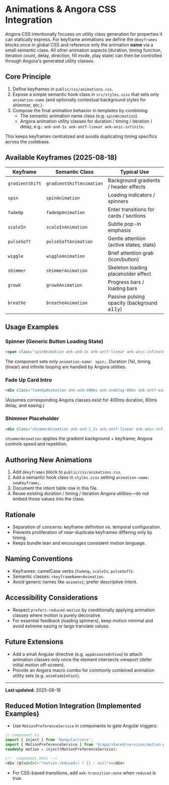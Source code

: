 # Animations & Angora CSS Integration

Angora CSS intentionally focuses on utility class generation for properties it can statically express. For keyframe animations we define the `@keyframes` blocks once in global CSS and reference only the animation **name** via a small semantic class. All other animation aspects (duration, timing function, iteration count, delay, direction, fill mode, play state) can then be controlled through Angora's generated utility classes.

## Core Principle

1. Define keyframes in `public/css/animations.css`.
2. Expose a simple semantic hook class in `src/styles.scss` that sets only `animation-name` (and optionally contextual background styles for shimmer, etc.).
3. Compose the final animation behavior in templates by combining:
   - The semantic animation name class (e.g. `spinAnimation`).
   - Angora animation utility classes for duration / timing / iteration / delay, e.g.: `ank-and-1s ank-antf-linear ank-anic-infinite`.

This keeps keyframes centralized and avoids duplicating timing specifics across the codebase.

## Available Keyframes (2025-08-18)

| Keyframe        | Semantic Class           | Typical Use                               |
| --------------- | ------------------------ | ----------------------------------------- |
| `gradientShift` | `gradientShiftAnimation` | Background gradients / header effects     |
| `spin`          | `spinAnimation`          | Loading indicators / spinners             |
| `fadeUp`        | `fadeUpAnimation`        | Enter transitions for cards / sections    |
| `scaleIn`       | `scaleInAnimation`       | Subtle pop-in emphasis                    |
| `pulseSoft`     | `pulseSoftAnimation`     | Gentle attention (active states, stats)   |
| `wiggle`        | `wiggleAnimation`        | Brief attention grab (icon/button)        |
| `shimmer`       | `shimmerAnimation`       | Skeleton loading placeholder effect       |
| `growX`         | `growXAnimation`         | Progress bars / loading bars              |
| `breathe`       | `breatheAnimation`       | Passive pulsing opacity (background a11y) |

## Usage Examples

### Spinner (Generic Button Loading State)

```html
<span class="spinAnimation ank-and-1s ank-antf-linear ank-anic-infinite"></span>
```

The component sets only `animation-name: spin;`. Duration (1s), timing (linear) and infinite looping are handled by Angora utilities.

### Fade Up Card Intro

```html
<div class="fadeUpAnimation ank-and-400ms ank-andelay-80ms ank-antf-easeOut"></div>
```

(Assumes corresponding Angora classes exist for 400ms duration, 80ms delay, and easing.)

### Shimmer Placeholder

```html
<div class="shimmerAnimation ank-and-1_2s ank-antf-linear ank-anic-infinite ank-backgroundColor-secondaryBgColor"></div>
```

`shimmerAnimation` applies the gradient background + keyframe; Angora controls speed and repetition.

## Authoring New Animations

1. Add `@keyframes` block to `public/css/animations.css`.
2. Add a semantic hook class in `styles.scss` setting `animation-name: newKeyframe;`.
3. Document the intent table row in this file.
4. Reuse existing duration / timing / iteration Angora utilities—do not embed those values into the class.

## Rationale

- Separation of concerns: keyframe definition vs. temporal configuration.
- Prevents proliferation of near-duplicate keyframes differing only by timing.
- Keeps bundle lean and encourages consistent motion language.

## Naming Conventions

- Keyframes: camelCase verbs (`fadeUp`, `scaleIn`, `pulseSoft`).
- Semantic classes: `<keyframeName>Animation`.
- Avoid generic names like `animate1`; prefer descriptive intent.

## Accessibility Considerations

- Respect `prefers-reduced-motion` by conditionally applying animation classes where motion is purely decorative.
- For essential feedback (loading spinners), keep motion minimal and avoid extreme easing or large translate values.

## Future Extensions

- Add a small Angular directive (e.g. `appAnimateOnView`) to attach animation classes only once the element intersects viewport (defer initial motion off-screen).
- Provide an Angora macro combo for commonly combined animation utility sets (e.g. `animFadeInFast`).

---

**Last updated:** 2025-08-18

## Reduced Motion Integration (Implemented Examples)

- Use `MotionPreferenceService` in components to gate Angular triggers:

```ts
// component.ts
import { inject } from '@angular/core';
import { MotionPreferenceService } from '@/app/shared/services/motion-preference.service';
readonly motion = inject(MotionPreferenceService);
```

```html
<!-- component.html -->
<div [@fadeIn]="!motion.reduced() ? {} : null"></div>
```

- For CSS-based transitions, add `ank-transition-none` when `reduced` is true.
